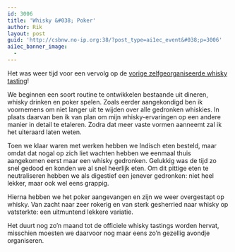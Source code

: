 ```yaml
---
id: 3006
title: 'Whisky &#038; Poker'
author: Rik
layout: post
guid: 'http://csbnw.no-ip.org:38/?post_type=ai1ec_event&#038;p=3006'
ai1ec_banner_image:
  - 
---
```

Het was weer tijd voor een vervolg op de [vorige zelfgeorganiseerde whisky tasting][1]!

We beginnen een soort routine te ontwikkelen bestaande uit dineren, whisky drinken en poker spelen. Zoals eerder aangekondigd ben ik voornemens om niet langer uit te wijden over alle gedronken whiskies. In plaats daarvan ben ik van plan om mijn whisky-ervaringen op een andere manier in detail te etaleren. Zodra dat meer vaste vormen aanneemt zal ik het uiteraard laten weten.

Toen we klaar waren met werken hebben we Indisch eten besteld, maar omdat dat nogal op zich liet wachten hebben we eenmaal thuis aangekomen eerst maar een whisky gedronken. Gelukkig was de tijd zo snel gedood en konden we al snel heerlijk eten. Om dit pittige eten te neutraliseren hebben we als digestief een jenever gedronken: niet heel lekker, maar ook wel eens grappig.

Hierna hebben we het poker aangevangen en zijn we weer overgestapt op whisky. Van zacht naar zeer rokerig en van sterk gesherried naar whisky op vatsterkte: een uitmuntend lekkere variatie.

Het duurt nog zo&#8217;n maand tot de officiele whisky tastings worden hervat, misschien moesten we daarvoor nog maar eens zo&#8217;n gezellig avondje organiseren.

 [1]: http://csbnw.no-ip.org:38/?ai1ec_event=whisky-poker "Whisky & Poker"